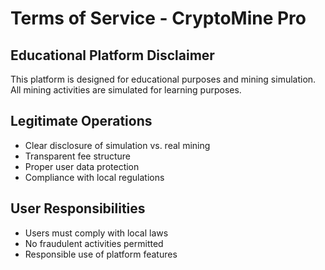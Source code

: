 
# Terms of Service - CryptoMine Pro

## Educational Platform Disclaimer
This platform is designed for educational purposes and mining simulation. 
All mining activities are simulated for learning purposes.

## Legitimate Operations
- Clear disclosure of simulation vs. real mining
- Transparent fee structure
- Proper user data protection
- Compliance with local regulations

## User Responsibilities
- Users must comply with local laws
- No fraudulent activities permitted
- Responsible use of platform features
